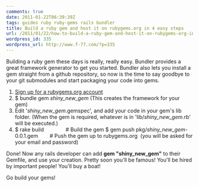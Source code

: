 ```yaml
---
comments: true
date: 2011-01-22T06:39:39Z
tags: guides ruby ruby-gems rails bundler
title: Build a ruby gem and host it on rubygems.org in 4 easy steps
url: /2011/01/22/how-to-build-a-ruby-gem-and-host-it-on-rubygems-org-in-4-easy-steps/
wordpress_id: 335
wordpress_url: http://www.f-77.com/?p=335
---
```


Building a ruby gem these days is really, really easy. Bundler provides a great framework generator to get you started. Bundler also lets you install a gem straight from a github repository, so now is the time to say goodbye to your git submodules and start packaging your code into gems.
<ol>
	<li><a href="https://rubygems.org/users/new">Sign up for a rubygems.org account</a></li>
	<li>$ bundle gem <em>shiny_new_gem</em>
(This creates the framework for your gem)</li>
	<li>Edit '<em>shiny_new_gem</em>.gemspec', and add your code in your gem's lib folder.
(When the gem is required, whatever is in 'lib/<em>shiny_new_gem</em>.rb' will be executed.)</li>
	<li>$ rake build               # Build the gem
$ gem push pkg/<em>shiny_new_gem</em>-0.0.1.gem        # Push the gem up to rubygems.org  (you will be asked for your email and password)</li>
</ol>
Done! Now any rails developer can add <strong>gem "shiny_new_gem"</strong> to their Gemfile, and use your creation. Pretty soon you'll be famous! You'll be hired by important people! You'll buy a boat!

Go build your gems!

